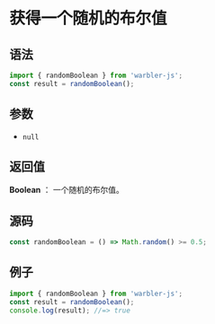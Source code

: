 <!--
 * @Author: 一尾流莺
 * @Description:获得一个随机的布尔值
 * @Date: 2021-09-13 18:15:08
 * @LastEditTime: 2021-09-16 18:22:14
 * @FilePath: \warblerjs-guide\docs\guide\boolean\randomBoolean.md
-->

# 获得一个随机的布尔值

## 语法

```js
import { randomBoolean } from 'warbler-js';
const result = randomBoolean();
```

## 参数

- `null`

## 返回值

**Boolean** ： 一个随机的布尔值。

## 源码

```js
const randomBoolean = () => Math.random() >= 0.5;
```

## 例子

```js
import { randomBoolean } from 'warbler-js';
const result = randomBoolean();
console.log(result); //=> true
```
